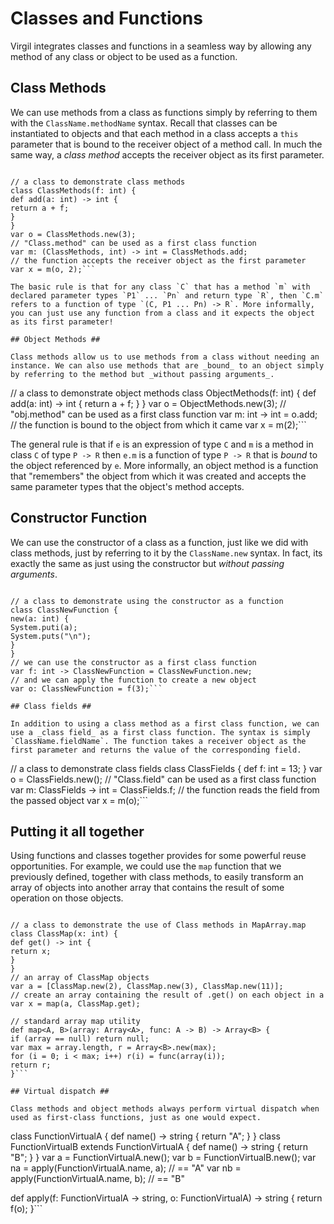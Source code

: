 # Classes and Functions #

Virgil integrates classes and functions in a seamless way by allowing any method of any class or object to be used as a function.

## Class Methods ##

We can use methods from a class as functions simply by referring to them with the `ClassName.methodName` syntax. Recall that classes can be instantiated to objects and that each method in a class accepts a `this` parameter that is bound to the receiver object of a method call. In much the same way, a _class method_ accepts the receiver object as its first parameter.

```

// a class to demonstrate class methods
class ClassMethods(f: int) {
def add(a: int) -> int {
return a + f;
}
}
var o = ClassMethods.new(3);
// "Class.method" can be used as a first class function
var m: (ClassMethods, int) -> int = ClassMethods.add;
// the function accepts the receiver object as the first parameter
var x = m(o, 2);```

The basic rule is that for any class `C` that has a method `m` with declared parameter types `P1` ... `Pn` and return type `R`, then `C.m` refers to a function of type `(C, P1 ... Pn) -> R`. More informally, you can just use any function from a class and it expects the object as its first parameter!

## Object Methods ##

Class methods allow us to use methods from a class without needing an instance. We can also use methods that are _bound_ to an object simply by referring to the method but _without passing arguments_.

```

// a class to demonstrate object methods
class ObjectMethods(f: int) {
def add(a: int) -> int {
return a + f;
}
}
var o = ObjectMethods.new(3);
// "obj.method" can be used as a first class function
var m: int -> int = o.add;
// the function is bound to the object from which it came
var x = m(2);```

The general rule is that if `e` is an expression of type `C` and `m` is a method in class `C` of type `P -> R` then `e.m` is a function of type `P -> R` that is _bound_ to the object referenced by `e`. More informally, an object method is a function that "remembers" the object from which it was created and accepts the same parameter types that the object's method accepts.

## Constructor Function ##

We can use the constructor of a class as a function, just like we did with class methods, just by referring to it by the `ClassName.new` syntax. In fact, its exactly the same as just using the constructor but _without passing arguments_.

```

// a class to demonstrate using the constructor as a function
class ClassNewFunction {
new(a: int) {
System.puti(a);
System.puts("\n");
}
}
// we can use the constructor as a first class function
var f: int -> ClassNewFunction = ClassNewFunction.new;
// and we can apply the function to create a new object
var o: ClassNewFunction = f(3);```

## Class fields ##

In addition to using a class method as a first class function, we can use a _class field_ as a first class function. The syntax is simply `ClassName.fieldName`. The function takes a receiver object as the first parameter and returns the value of the corresponding field.

```

// a class to demonstrate class fields
class ClassFields {
def f: int = 13;
}
var o = ClassFields.new();
// "Class.field" can be used as a first class function
var m: ClassFields -> int = ClassFields.f;
// the function reads the field from the passed object
var x = m(o);```

## Putting it all together ##

Using functions and classes together provides for some powerful reuse opportunities. For example, we could use the `map` function that we previously defined, together with class methods, to easily transform an array of objects into another array that contains the result of some operation on those objects.

```

// a class to demonstrate the use of Class methods in MapArray.map
class ClassMap(x: int) {
def get() -> int {
return x;
}
}
// an array of ClassMap objects
var a = [ClassMap.new(2), ClassMap.new(3), ClassMap.new(11)];
// create an array containing the result of .get() on each object in a
var x = map(a, ClassMap.get);

// standard array map utility
def map<A, B>(array: Array<A>, func: A -> B) -> Array<B> {
if (array == null) return null;
var max = array.length, r = Array<B>.new(max);
for (i = 0; i < max; i++) r(i) = func(array(i));
return r;
}```

## Virtual dispatch ##

Class methods and object methods always perform virtual dispatch when used as first-class functions, just as one would expect.

```

class FunctionVirtualA {
def name() -> string {
return "A";
}
}
class FunctionVirtualB extends FunctionVirtualA {
def name() -> string {
return "B";
}
}
var a = FunctionVirtualA.new();
var b = FunctionVirtualB.new();
var na = apply(FunctionVirtualA.name, a); // == "A"
var nb = apply(FunctionVirtualA.name, b); // == "B"

def apply(f: FunctionVirtualA -> string, o: FunctionVirtualA) -> string {
return f(o);
}```